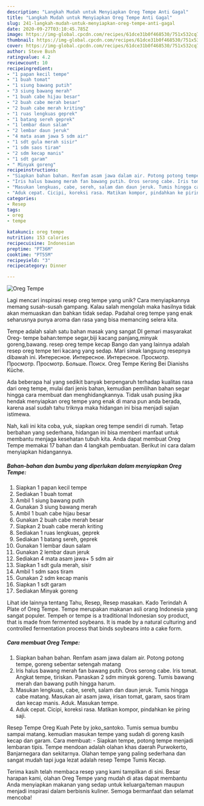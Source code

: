 ```yaml
---
description: "Langkah Mudah untuk Menyiapkan Oreg Tempe Anti Gagal"
title: "Langkah Mudah untuk Menyiapkan Oreg Tempe Anti Gagal"
slug: 241-langkah-mudah-untuk-menyiapkan-oreg-tempe-anti-gagal
date: 2020-09-27T03:10:45.785Z
image: https://img-global.cpcdn.com/recipes/61dce31b0f468530/751x532cq70/oreg-tempe-foto-resep-utama.jpg
thumbnail: https://img-global.cpcdn.com/recipes/61dce31b0f468530/751x532cq70/oreg-tempe-foto-resep-utama.jpg
cover: https://img-global.cpcdn.com/recipes/61dce31b0f468530/751x532cq70/oreg-tempe-foto-resep-utama.jpg
author: Steve Bush
ratingvalue: 4.2
reviewcount: 10
recipeingredient:
- "1 papan kecil tempe"
- "1 buah tomat"
- "1 siung bawang putih"
- "3 siung bawang merah"
- "1 buah cabe hijau besar"
- "2 buah cabe merah besar"
- "2 buah cabe merah kriting"
- "1 ruas lengkuas geprek"
- "1 batang sereh geprek"
- "1 lembar daun salam"
- "2 lembar daun jeruk"
- "4 mata asam jawa 5 sdm air"
- "1 sdt gula merah sisir"
- "1 sdm saos tiram"
- "2 sdm kecap manis"
- "1 sdt garam"
- " Minyak goreng"
recipeinstructions:
- "Siapkan bahan bahan. Renfam asam jawa dalam air. Potong potong tempe, goreng sebentar setengah matang"
- "Iris halus bawang merah fan bawang putih. Oros serong cabe. Iris tomat. Angkat tempe, tiriskan. Panaskan 2 sdm minyak goreng. Tumis bawang merah dan bawang putih hingga harum."
- "Masukan lengkuas, cabe, sereh, salam dan daun jeruk. Tumis hingga cabe matang. Masukan air asam jawa, irisan tomat, garam, saos tiram dan kecap manis. Aduk. Masukan tempe."
- "Aduk cepat. Cicipi, koreksi rasa. Matikan kompor, pindahkan ke piring saji."
categories:
- Resep
tags:
- oreg
- tempe

katakunci: oreg tempe 
nutrition: 153 calories
recipecuisine: Indonesian
preptime: "PT36M"
cooktime: "PT55M"
recipeyield: "3"
recipecategory: Dinner

---
```



![Oreg Tempe](https://img-global.cpcdn.com/recipes/61dce31b0f468530/751x532cq70/oreg-tempe-foto-resep-utama.jpg)

Lagi mencari inspirasi resep oreg tempe yang unik? Cara menyiapkannya memang susah-susah gampang. Kalau salah mengolah maka hasilnya tidak akan memuaskan dan bahkan tidak sedap. Padahal oreg tempe yang enak seharusnya punya aroma dan rasa yang bisa memancing selera kita.

Tempe adalah salah satu bahan masak yang sangat DI gemari masyarakat Oreg- tempe bahan:tempe segar,biji kacang panjang,minyak goreng,bawang. resep oreg tempe kecap Bango dan yang lainnya adalah resep oreg tempe teri kacang yang sedap. Mari simak langsung resepnya dibawah ini. Интересное. Интересное. Интересное. Просмотр. Просмотр. Просмотр. Больше. Поиск. Oreg Tempe Kering Bei Dianishs Küche.

Ada beberapa hal yang sedikit banyak berpengaruh terhadap kualitas rasa dari oreg tempe, mulai dari jenis bahan, kemudian pemilihan bahan segar hingga cara membuat dan menghidangkannya. Tidak usah pusing jika hendak menyiapkan oreg tempe yang enak di mana pun anda berada, karena asal sudah tahu triknya maka hidangan ini bisa menjadi sajian istimewa.


Nah, kali ini kita coba, yuk, siapkan oreg tempe sendiri di rumah. Tetap berbahan yang sederhana, hidangan ini bisa memberi manfaat untuk membantu menjaga kesehatan tubuh kita. Anda dapat membuat Oreg Tempe memakai 17 bahan dan 4 langkah pembuatan. Berikut ini cara dalam menyiapkan hidangannya.

<!--inarticleads1-->

##### Bahan-bahan dan bumbu yang diperlukan dalam menyiapkan Oreg Tempe:

1. Siapkan 1 papan kecil tempe
1. Sediakan 1 buah tomat
1. Ambil 1 siung bawang putih
1. Gunakan 3 siung bawang merah
1. Ambil 1 buah cabe hijau besar
1. Gunakan 2 buah cabe merah besar
1. Siapkan 2 buah cabe merah kriting
1. Sediakan 1 ruas lengkuas, geprek
1. Sediakan 1 batang sereh, geprek
1. Gunakan 1 lembar daun salam
1. Gunakan 2 lembar daun jeruk
1. Sediakan 4 mata asam jawa+ 5 sdm air
1. Siapkan 1 sdt gula merah, sisir
1. Ambil 1 sdm saos tiram
1. Gunakan 2 sdm kecap manis
1. Siapkan 1 sdt garam
1. Sediakan  Minyak goreng


Lihat ide lainnya tentang Tahu, Resep, Resep masakan. Kado Terindah A Plate of Oreg Tempe. Tempe merupakan makanan asli orang Indonesia yang sangat populer. Tempeh or tempe is a traditional Indonesian soy product, that is made from fermented soybeans. It is made by a natural culturing and controlled fermentation process that binds soybeans into a cake form. 

<!--inarticleads2-->

##### Cara membuat Oreg Tempe:

1. Siapkan bahan bahan. Renfam asam jawa dalam air. Potong potong tempe, goreng sebentar setengah matang
1. Iris halus bawang merah fan bawang putih. Oros serong cabe. Iris tomat. Angkat tempe, tiriskan. Panaskan 2 sdm minyak goreng. Tumis bawang merah dan bawang putih hingga harum.
1. Masukan lengkuas, cabe, sereh, salam dan daun jeruk. Tumis hingga cabe matang. Masukan air asam jawa, irisan tomat, garam, saos tiram dan kecap manis. Aduk. Masukan tempe.
1. Aduk cepat. Cicipi, koreksi rasa. Matikan kompor, pindahkan ke piring saji.


Resep Tempe Oreg Kuah Pete by joko_santoko. Tumis semua bumbu sampai matang. kemudian masukan tempe yang sudah di goreng kasih kecap dan garam. Cara membuat: - Siapkan tempe, potong tempe menjadi lembaran tipis. Tempe mendoan adalah olahan khas daerah Purwokerto, Banjarnegara dan sekitarnya. Olahan tempe yang paling sederhana dan sangat mudah tapi juga lezat adalah resep Tempe Tumis Kecap. 

Terima kasih telah membaca resep yang kami tampilkan di sini. Besar harapan kami, olahan Oreg Tempe yang mudah di atas dapat membantu Anda menyiapkan makanan yang sedap untuk keluarga/teman maupun menjadi inspirasi dalam berbisnis kuliner. Semoga bermanfaat dan selamat mencoba!
